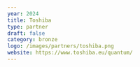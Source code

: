 ```yaml
---
year: 2024
title: Toshiba
type: partner
draft: false
category: bronze
logo: /images/partners/toshiba.png
website: https://www.toshiba.eu/quantum/
---
```

